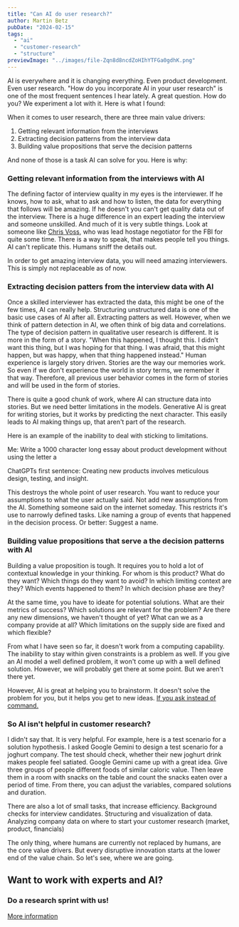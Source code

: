 ```yaml
---
title: "Can AI do user research?"
author: Martin Betz
pubDate: "2024-02-15"
tags:
  - "ai"
  - "customer-research"
  - "structure"
previewImage: "../images/file-Zqn8d8ncdZoHIhYTFGa0gdhK.png"
---
```


AI is everywhere and it is changing everything. Even product development. Even user research. "How do you incorporate AI in your user research" is one of the most frequent sentences I hear lately. A great question. How do you? We experiment a lot with it. Here is what I found:

When it comes to user research, there are three main value drivers:

1. Getting relevant information from the interviews
2. Extracting decision patterns from the interview data
3. Building value propositions that serve the decision patterns

And none of those is a task AI can solve for you. Here is why:

### Getting relevant information from the interviews with AI

The defining factor of interview quality in my eyes is the interviewer. If he knows, how to ask, what to ask and how to listen, the data for everything that follows will be amazing. If he doesn't you can't get quality data out of the interview. There is a huge difference in an expert leading the interview and someone unskilled. And much of it is very subtle things. Look at someone like [Chris Voss](https://youtu.be/q8CHXefn7B4?si=GJEv4ZA8p1eWHXrn), who was lead hostage negotiator for the FBI for quite some time. There is a way to speak, that makes people tell you things. AI can't replicate this. Humans sniff the details out.

In order to get amazing interview data, you will need amazing interviewers. This is simply not replaceable as of now.

### Extracting decision patters from the interview data with AI

Once a skilled interviewer has extracted the data, this might be one of the few times, AI can really help. Structuring unstructured data is one of the basic use cases of AI after all. Extracting patters as well. However, when we think of pattern detection in AI, we often think of big data and correlations. The type of decision pattern in qualitative user research is different. It is more in the form of a story. "When this happened, I thought this. I didn't want this thing, but I was hoping for that thing. I was afraid, that this might happen, but was happy, when that thing happened instead." Human experience is largely story driven. Stories are the way our memories work. So even if we don't experience the world in story terms, we remember it that way. Therefore, all previous user behavior comes in the form of stories and will be used in the form of stories.

There is quite a good chunk of work, where AI can structure data into stories. But we need better limitations in the models. Generative AI is great for writing stories, but it works by predicting the next character. This easily leads to AI making things up, that aren't part of the research.

Here is an example of the inability to deal with sticking to limitations.

Me: Write a 1000 character long essay about product development without using the letter a

ChatGPTs first sentence: Creating new products involves meticulous design, testing, and insight.

This destroys the whole point of user research. You want to reduce your assumptions to what the user actually said. Not add new assumptions from the AI. Something someone said on the internet someday. This restricts it's use to narrowly defined tasks. Like naming a group of events that happened in the decision process. Or better: Suggest a name.

### Building value propositions that serve a the decision patterns with AI

Building a value proposition is tough. It requires you to hold a lot of contextual knowledge in your thinking. For whom is this product? What do they want? Which things do they want to avoid? In which limiting context are they? Which events happened to them? In which decision phase are they?

At the same time, you have to ideate for potential solutions. What are their metrics of success? Which solutions are relevant for the problem? Are there any new dimensions, we haven't thought of yet? What can we as a company provide at all? Which limitations on the supply side are fixed and which flexible?

From what I have seen so far, it doesn't work from a computing capability. The inability to stay within given constraints is a problem as well. If you give an AI model a well defined problem, it won't come up with a well defined solution. However, we will probably get there at some point. But we aren't there yet.

However, AI is great at helping you to brainstorm. It doesn't solve the problem for you, but it helps you get to new ideas. [If you ask instead of command.](/en/blog/questioning-artificial-intelligence/)

### So AI isn't helpful in customer research?

I didn't say that. It is very helpful. For example, here is a test scenario for a solution hypothesis. I asked Google Gemini to design a test scenario for a joghurt company. The test should check, whether their new joghurt drink makes people feel satiated. Google Gemini came up with a great idea. Give three groups of people different foods of similar caloric value. Then leave them in a room with snacks on the table and count the snacks eaten over a period of time. From there, you can adjust the variables, compared solutions and duration.

There are also a lot of small tasks, that increase efficiency. Background checks for interview candidates. Structuring and visualization of data. Analyzing company data on where to start your customer research (market, product, financials)

The only thing, where humans are currently not replaced by humans, are the core value drivers. But every disruptive innovation starts at the lower end of the value chain. So let's see, where we are going.



## Want to work with experts and AI?

### Do a research sprint with us!

[More information](https://utxo.solutions/services/jobs-to-be-done-agency/)
